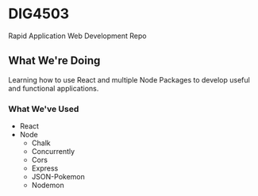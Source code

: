 # DIG4503
Rapid Application Web Development Repo

## What We're Doing
Learning how to use React and multiple Node Packages to develop useful  
and functional applications.

### What We've Used
- React
- Node
    - Chalk
    - Concurrently
    - Cors
    - Express
    - JSON-Pokemon
    - Nodemon
